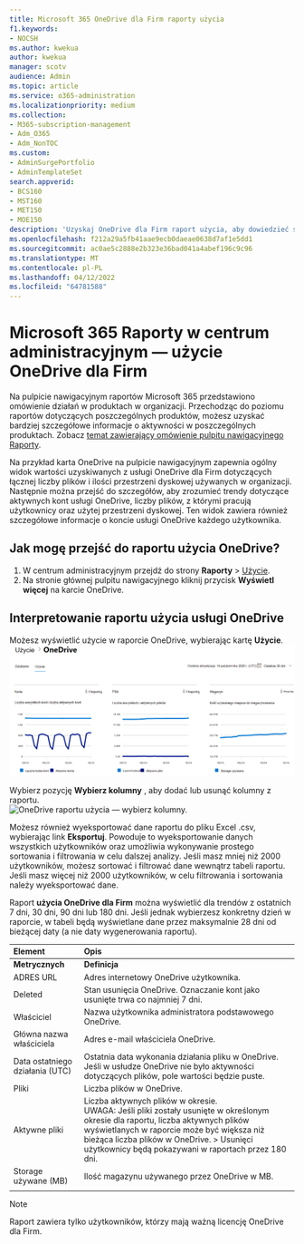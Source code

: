 ```yaml
---
title: Microsoft 365 OneDrive dla Firm raporty użycia
f1.keywords:
- NOCSH
ms.author: kwekua
author: kwekua
manager: scotv
audience: Admin
ms.topic: article
ms.service: o365-administration
ms.localizationpriority: medium
ms.collection:
- M365-subscription-management
- Adm_O365
- Adm_NonTOC
ms.custom:
- AdminSurgePortfolio
- AdminTemplateSet
search.appverid:
- BCS160
- MST160
- MET150
- MOE150
description: 'Uzyskaj OneDrive dla Firm raport użycia, aby dowiedzieć się więcej o całkowitej liczbie plików i magazynu używanych w całej organizacji. '
ms.openlocfilehash: f212a29a5fb41aae9ecb0daeae0638d7af1e5dd1
ms.sourcegitcommit: ac0ae5c2888e2b323e36bad041a4abef196c9c96
ms.translationtype: MT
ms.contentlocale: pl-PL
ms.lasthandoff: 04/12/2022
ms.locfileid: "64781588"
---
```

# <a name="microsoft-365-reports-in-the-admin-center---onedrive-for-business-usage"></a>Microsoft 365 Raporty w centrum administracyjnym — użycie OneDrive dla Firm

Na pulpicie nawigacyjnym raportów Microsoft 365 przedstawiono omówienie działań w produktach w organizacji. Przechodząc do poziomu raportów dotyczących poszczególnych produktów, możesz uzyskać bardziej szczegółowe informacje o aktywności w poszczególnych produktach. Zobacz [temat zawierający omówienie pulpitu nawigacyjnego Raporty](activity-reports.md).
  
Na przykład karta OneDrive na pulpicie nawigacyjnym zapewnia ogólny widok wartości uzyskiwanych z usługi OneDrive dla Firm dotyczących łącznej liczby plików i ilości przestrzeni dyskowej używanych w organizacji. Następnie można przejść do szczegółów, aby zrozumieć trendy dotyczące aktywnych kont usługi OneDrive, liczby plików, z którymi pracują użytkownicy oraz użytej przestrzeni dyskowej. Ten widok zawiera również szczegółowe informacje o koncie usługi OneDrive każdego użytkownika.

## <a name="how-do-i-get-to-the-onedrive-usage-report"></a>Jak mogę przejść do raportu użycia OneDrive?

1. W centrum administracyjnym przejdź do strony **Raporty** \> <a href="https://go.microsoft.com/fwlink/p/?linkid=2074756" target="_blank">Użycie</a>. 
2. Na stronie głównej pulpitu nawigacyjnego kliknij przycisk **Wyświetl więcej** na karcie OneDrive.
  
## <a name="interpret-the-onedrive-usage-report"></a>Interpretowanie raportu użycia usługi OneDrive

Możesz wyświetlić użycie w raporcie OneDrive, wybierając kartę **Użycie**.<br/>![raporty Microsoft 365 — raport użycia Microsoft OneDrive.](../../media/3cdaf2fb-1817-479b-a0e1-2afa228690cf.png)

Wybierz pozycję **Wybierz kolumny** , aby dodać lub usunąć kolumny z raportu.  <br/> ![OneDrive raportu użycia — wybierz kolumny.](../../media/9ee80f25-cfe3-411d-8e31-08f1507d18c1.png)

Możesz również wyeksportować dane raportu do pliku Excel .csv, wybierając link **Eksportuj**. Powoduje to wyeksportowanie danych wszystkich użytkowników oraz umożliwia wykonywanie prostego sortowania i filtrowania w celu dalszej analizy. Jeśli masz mniej niż 2000 użytkowników, możesz sortować i filtrować dane wewnątrz tabeli raportu. Jeśli masz więcej niż 2000 użytkowników, w celu filtrowania i sortowania należy wyeksportować dane. 

Raport **użycia OneDrive dla Firm** można wyświetlić dla trendów z ostatnich 7 dni, 30 dni, 90 dni lub 180 dni. Jeśli jednak wybierzesz konkretny dzień w raporcie, w tabeli będą wyświetlane dane przez maksymalnie 28 dni od bieżącej daty (a nie daty wygenerowania raportu).
  
|Element|Opis|
|:-----|:-----|
|**Metrycznych**|**Definicja**|
|ADRES URL  <br/> |Adres internetowy OneDrive użytkownika. <br/> |
|Deleted  <br/> |Stan usunięcia OneDrive. Oznaczanie kont jako usunięte trwa co najmniej 7 dni.  <br/> |
|Właściciel  <br/> |Nazwa użytkownika administratora podstawowego OneDrive.   <br/> |
|Główna nazwa właściciela  <br/> |Adres e-mail właściciela OneDrive. <br/> |
|Data ostatniego działania (UTC)  <br/> | Ostatnia data wykonania działania pliku w OneDrive. Jeśli w usłudze OneDrive nie było aktywności dotyczących plików, pole wartości będzie puste.  <br/> |
|Pliki  <br/> |Liczba plików w OneDrive. <br/>|
|Aktywne pliki  <br/> | Liczba aktywnych plików w okresie.<br/> UWAGA: Jeśli pliki zostały usunięte w określonym okresie dla raportu, liczba aktywnych plików wyświetlanych w raporcie może być większa niż bieżąca liczba plików w OneDrive. >  Usunięci użytkownicy będą pokazywani w raportach przez 180 dni.  <br/> |
|Storage używane (MB)  <br/> |Ilość magazynu używanego przez OneDrive w MB. |
|||
   
> [!NOTE]
> Raport zawiera tylko użytkowników, którzy mają ważną licencję OneDrive dla Firm.
